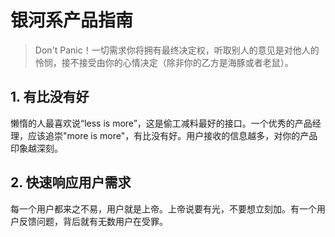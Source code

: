 # 银河系产品指南

> Don't Panic！一切需求你将拥有最终决定权，听取别人的意见是对他人的怜悯，接不接受由你的心情决定（除非你的乙方是海豚或者老鼠）。

## 1. 有比没有好  
懒惰的人最喜欢说“less is more”，这是偷工减料最好的接口。一个优秀的产品经理，应该追崇"more is more"，有比没有好。用户接收的信息越多，对你的产品印象越深刻。

## 2. 快速响应用户需求
每一个用户都来之不易，用户就是上帝。上帝说要有光，不要想立刻加。有一个用户反馈问题，背后就有无数用户在受罪。
